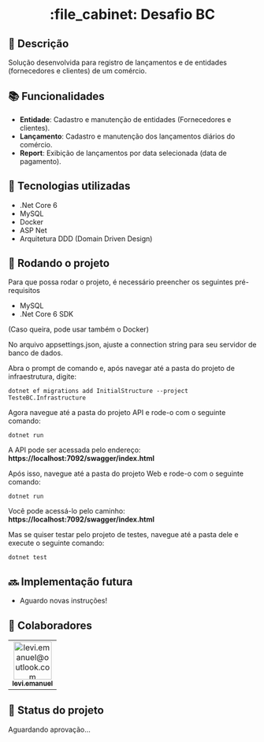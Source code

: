 <h1 align="center">:file_cabinet: Desafio BC</h1>

## :memo: Descrição
Solução desenvolvida para registro de lançamentos e de entidades (fornecedores e clientes) de um comércio.

## :books: Funcionalidades
* <b>Entidade</b>: Cadastro e manutenção de entidades (Fornecedores e clientes).
* <b>Lançamento</b>: Cadastro e manutenção dos lançamentos diários do comércio.
* <b>Report</b>: Exibição de lançamentos por data selecionada (data de pagamento).

## :wrench: Tecnologias utilizadas
* .Net Core 6
*  MySQL
*  Docker
*  ASP Net
*  Arquitetura DDD (Domain Driven Design)

## :rocket: Rodando o projeto
Para que possa rodar o projeto, é necessário preencher os seguintes pré-requisitos
- MySQL
- .Net Core 6 SDK

(Caso queira, pode usar também o Docker)

No arquivo appsettings.json, ajuste a connection string para seu servidor de banco de dados.

Abra o prompt de comando e, após navegar até a pasta do projeto de infraestrutura, digite:
```
dotnet ef migrations add InitialStructure --project TesteBC.Infrastructure
```

Agora navegue até a pasta do projeto API e rode-o com o seguinte comando:
```
dotnet run
```
A API pode ser acessada pelo endereço: <b>https://localhost:7092/swagger/index.html</b>

Após isso, navegue até a pasta do projeto Web e rode-o com o seguinte comando:
```
dotnet run
```
Você pode acessá-lo pelo caminho: <b>https://localhost:7092/swagger/index.html</b>


Mas se quiser testar pelo projeto de testes, navegue até a pasta dele e execute o seguinte comando:
```
dotnet test
```


## :soon: Implementação futura
* Aguardo novas instruções!

## :handshake: Colaboradores
<table>
  <tr>
    <td align="center">
      <a href="http://github.com/leviemanuel">
        <img src="https://avatars.githubusercontent.com/u/72361692?v=4" width="77px;" alt="levi.emanuel@outlook.com"/><br>
        <sub>
          <b>levi.emanuel</b>
        </sub>
      </a>
    </td>
  </tr>
</table>

## :dart: Status do projeto
Aguardando aprovação...
